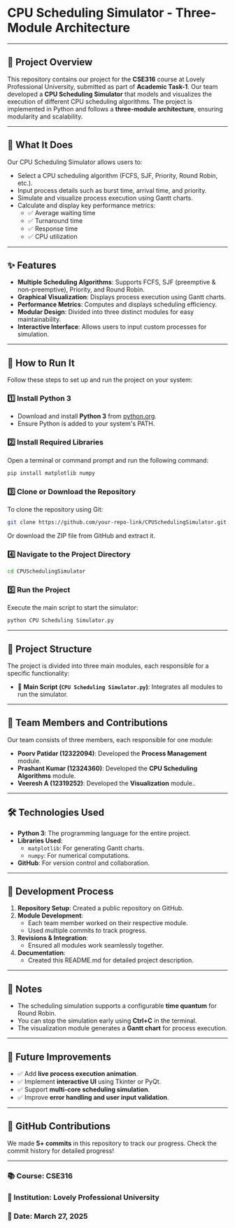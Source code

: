 # CPU Scheduling Simulator - Three-Module Architecture

---

## 📌 Project Overview
This repository contains our project for the **CSE316** course at Lovely Professional University, submitted as part of **Academic Task-1**. Our team developed a **CPU Scheduling Simulator** that models and visualizes the execution of different CPU scheduling algorithms. The project is implemented in Python and follows a **three-module architecture**, ensuring modularity and scalability.

---

## 🔹 What It Does
Our CPU Scheduling Simulator allows users to:
- Select a CPU scheduling algorithm (FCFS, SJF, Priority, Round Robin, etc.).
- Input process details such as burst time, arrival time, and priority.
- Simulate and visualize process execution using Gantt charts.
- Calculate and display key performance metrics:
  - ✅ Average waiting time
  - ✅ Turnaround time
  - ✅ Response time
  - ✅ CPU utilization

---

## ✨ Features
- **Multiple Scheduling Algorithms**: Supports FCFS, SJF (preemptive & non-preemptive), Priority, and Round Robin.
- **Graphical Visualization**: Displays process execution using Gantt charts.
- **Performance Metrics**: Computes and displays scheduling efficiency.
- **Modular Design**: Divided into three distinct modules for easy maintainability.
- **Interactive Interface**: Allows users to input custom processes for simulation.

---

## 🚀 How to Run It
Follow these steps to set up and run the project on your system:

### 1️⃣ Install Python 3
- Download and install **Python 3** from [python.org](https://www.python.org/).
- Ensure Python is added to your system's PATH.

### 2️⃣ Install Required Libraries
Open a terminal or command prompt and run the following command:
```sh
pip install matplotlib numpy
```

### 3️⃣ Clone or Download the Repository
To clone the repository using Git:
```sh
git clone https://github.com/your-repo-link/CPUSchedulingSimulator.git
```
Or download the ZIP file from GitHub and extract it.

### 4️⃣ Navigate to the Project Directory
```sh
cd CPUSchedulingSimulator
```

### 5️⃣ Run the Project
Execute the main script to start the simulator:
```sh
python CPU Scheduling Simulator.py
```

---

## 📂 Project Structure
The project is divided into three main modules, each responsible for a specific functionality:

- 📌 **Main Script (`CPU Scheduling Simulator.py`)**: Integrates all modules to run the simulator.

---

## 👥 Team Members and Contributions
Our team consists of three members, each responsible for one module:

- **Poorv Patidar (12322094)**: Developed the **Process Management** module.
- **Prashant Kumar (12324360)**: Developed the **CPU Scheduling Algorithms** module.
- **Veeresh A (12319252)**: Developed the **Visualization** module..

---

## 🛠️ Technologies Used
- **Python 3**: The programming language for the entire project.
- **Libraries Used**:
  - `matplotlib`: For generating Gantt charts.
  - `numpy`: For numerical computations.
- **GitHub**: For version control and collaboration.

---

## 🔄 Development Process
1. **Repository Setup**: Created a public repository on GitHub.
2. **Module Development**:
   - Each team member worked on their respective module.
   - Used multiple commits to track progress.
3. **Revisions & Integration**:
   - Ensured all modules work seamlessly together.
4. **Documentation**:
   - Created this README.md for detailed project description.

---

## 📝 Notes
- The scheduling simulation supports a configurable **time quantum** for Round Robin.
- You can stop the simulation early using **Ctrl+C** in the terminal.
- The visualization module generates a **Gantt chart** for process execution.

---

## 🔮 Future Improvements
- ✅ Add **live process execution animation**.
- ✅ Implement **interactive UI** using Tkinter or PyQt.
- ✅ Support **multi-core scheduling simulation**.
- ✅ Improve **error handling and user input validation**.

---

## 📌 GitHub Contributions
We made **5+ commits** in this repository to track our progress. Check the commit history for detailed progress!

---

### 📚 Course: CSE316  
### 🏫 Institution: Lovely Professional University  
### 📅 Date: March 27, 2025

